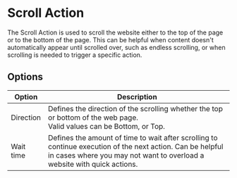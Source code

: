 # Scroll Action
The Scroll Action is used to scroll the website either to the top of the page or to the bottom of the page. This can be helpful when content doesn't automatically appear until scrolled over, such as endless scrolling, or when scrolling is needed to trigger a specific action.

## Options
| Option           | Description |
| ------           | ----------- |
| Direction        | Defines the direction of the scrolling whether the top or bottom of the web page. </br> Valid values can be Bottom, or Top. |
| Wait time        | Defines the amount of time to wait after scrolling to continue execution of the next action. Can be helpful in cases where you may not want to overload a website with quick actions. |